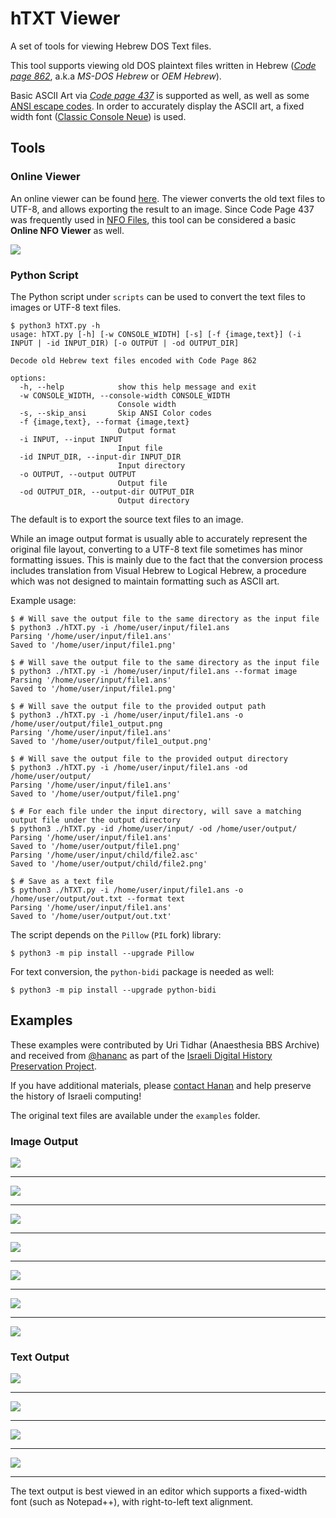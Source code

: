 # hTXT Viewer

A set of tools for viewing Hebrew DOS Text files. 

This tool supports viewing old DOS plaintext files written in Hebrew (*[Code page 862](https://en.wikipedia.org/wiki/Code_page_862)*, a.k.a *MS-DOS Hebrew* or *OEM Hebrew*). 

Basic ASCII Art via *[Code page 437](https://en.wikipedia.org/wiki/Code_page_437)* is supported as well, as well as some [ANSI escape codes](https://en.wikipedia.org/wiki/ANSI_escape_code). In order to accurately display the ASCII art, a fixed width font ([Classic Console Neue](http://webdraft.hu/fonts/classic-console/)) is used.

## Tools

### Online Viewer

An online viewer can be found [here](https://dvd848.github.io/hTXT-Viewer/hTXT.html). The viewer converts the old text files to UTF-8, and allows exporting the result to an image. Since Code Page 437 was frequently used in [NFO Files](https://en.wikipedia.org/wiki/.nfo), this tool can be considered a basic **Online NFO Viewer** as well.

![](images/online_tool.png)


### Python Script

The Python script under `scripts` can be used to convert the text files to images or UTF-8 text files. 

```console
$ python3 hTXT.py -h
usage: hTXT.py [-h] [-w CONSOLE_WIDTH] [-s] [-f {image,text}] (-i INPUT | -id INPUT_DIR) [-o OUTPUT | -od OUTPUT_DIR]

Decode old Hebrew text files encoded with Code Page 862

options:
  -h, --help            show this help message and exit
  -w CONSOLE_WIDTH, --console-width CONSOLE_WIDTH
                        Console width
  -s, --skip_ansi       Skip ANSI Color codes
  -f {image,text}, --format {image,text}
                        Output format
  -i INPUT, --input INPUT
                        Input file
  -id INPUT_DIR, --input-dir INPUT_DIR
                        Input directory
  -o OUTPUT, --output OUTPUT
                        Output file
  -od OUTPUT_DIR, --output-dir OUTPUT_DIR
                        Output directory
```

The default is to export the source text files to an image. 

While an image output format is usually able to accurately represent the original file layout,
converting to a UTF-8 text file sometimes has minor formatting issues. This is mainly due to 
the fact that the conversion process includes translation from Visual Hebrew to Logical Hebrew,
a procedure which was not designed to maintain formatting such as ASCII art.

Example usage:

```console
$ # Will save the output file to the same directory as the input file
$ python3 ./hTXT.py -i /home/user/input/file1.ans
Parsing '/home/user/input/file1.ans'
Saved to '/home/user/input/file1.png'

$ # Will save the output file to the same directory as the input file
$ python3 ./hTXT.py -i /home/user/input/file1.ans --format image
Parsing '/home/user/input/file1.ans'
Saved to '/home/user/input/file1.png'

$ # Will save the output file to the provided output path
$ python3 ./hTXT.py -i /home/user/input/file1.ans -o /home/user/output/file1_output.png
Parsing '/home/user/input/file1.ans'
Saved to '/home/user/output/file1_output.png'

$ # Will save the output file to the provided output directory
$ python3 ./hTXT.py -i /home/user/input/file1.ans -od /home/user/output/
Parsing '/home/user/input/file1.ans'
Saved to '/home/user/output/file1.png'

$ # For each file under the input directory, will save a matching output file under the output directory
$ python3 ./hTXT.py -id /home/user/input/ -od /home/user/output/
Parsing '/home/user/input/file1.ans'
Saved to '/home/user/output/file1.png'
Parsing '/home/user/input/child/file2.asc'
Saved to '/home/user/output/child/file2.png'

$ # Save as a text file
$ python3 ./hTXT.py -i /home/user/input/file1.ans -o /home/user/output/out.txt --format text
Parsing '/home/user/input/file1.ans'
Saved to '/home/user/output/out.txt'

```

The script depends on the `Pillow` (`PIL` fork) library:

```console
$ python3 -m pip install --upgrade Pillow
```

For text conversion, the `python-bidi` package is needed as well:

```console
$ python3 -m pip install --upgrade python-bidi
```


## Examples

These examples were contributed by Uri Tidhar (Anaesthesia BBS Archive) and received from [@hananc](https://twitter.com/hananc) as part of the [Israeli Digital History Preservation Project](https://digital-archive.org.il/). 

If you have additional materials, please [contact Hanan](https://digital-archive.org.il/donate-materials/) and help preserve the history of Israeli computing!

The original text files are available under the `examples` folder.

### Image Output

![](examples/AREA3x.png)

***

![](examples/D_AGE.png)

***

![](examples/EARTH01.png)

***

![](examples/TAKANON.png)

***

![](examples/TOPLINK.png)

***

![](examples/ULTI-01.png)

***

![](examples/ULTI-20.png)

### Text Output

![](examples/D_AGE_text.png)

***

![](examples/EARTH01_text.png)

***

![](examples/TOPLINK_text.png)

***

![](examples/ULTI-20_text.png)

***

The text output is best viewed in an editor which supports a fixed-width font (such as Notepad++), with right-to-left text alignment.